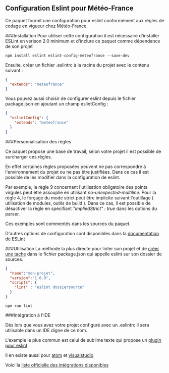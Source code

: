 ## Configuration Eslint pour Météo-France
Ce paquet fournit une configuration pour eslint conformément aux règles de codage en vigueur chez Météo-France.

###Installation
Pour utiliser cette configuration il est nécessaire d'installer ESLint en verison 2.0 minimum et d'inclure ce paquet comme dépendance de son projet

```
npm install eslint eslint-config-meteofrance --save-dev
```


Ensuite, créer un fichier .eslintrc à la racine du projet avec le contenu suivant :

```json
{
  "extends": "meteofrance"
}
```

Vous pouvez aussi choisir de configurer eslint depuis le fichier package.json en ajoutant un champ eslintConfig :

```json
{
  "eslintConfig": {
    "extends": "meteofrance"
  }
}
```

###Personnalisation des règles 

Ce paquet propose une base de travail, selon votre projet il est possible de surcharger ces règles.

En effet certaines règles proposées peuvent ne pas correspondre à l'environnement du projet ou ne pas être justifiées. Dans ce cas il est possible de les modifier dans la configuration de eslint.

Par exemple, la règle 9 concernant l'utilisation obligatoire des points virgules peut être assouplie en utilisant *no-unexpected-multiline*. 
Pour la règle 4, le forçage du mode strict peut être implicite suivant l'outillage ( utilisation de modules, outils de build ). Dans ce cas, il est possible de désactiver la règle en spécifiant *"impliedStrict" : true* dans les options du parser.

Ces exemples sont commentés dans les sources du paquet. 

D'autres options de configuration sont disponibles dans la [documentation de ESLint](http://eslint.org/docs/user-guide/configuring)

###Utilisation
La méthode la plus directe pour linter son projet et de [créer une tache](https://docs.npmjs.com/misc/scripts) dans le fichier package.json qui appelle eslint sur son dossier de sources.

```json
{
  "name":"mon-projet",
  "version":"1.0.0",
  "scripts": {
    "lint" : "eslint dossiersource"
  }
}
```

```
npm run lint
```





###Intégration à l'IDE

Dès lors que vous avez votre projet configuré avec un .eslintrc il sera utilisable dans un IDE digne de ce nom. 

L'exemple le plus commun est celui de sublime texte qui propose un [plugin pour eslint](https://github.com/roadhump/SublimeLinter-eslint) . 

Il en existe aussi pour [atom](https://atom.io/packages/linter-eslint) et [visualstudio](https://code.visualstudio.com/Docs/languages/javascript#_javascript-linters-eslint-jshint)

Voici la [liste officielle des intégrations disponibles](http://eslint.org/docs/user-guide/integrations)
